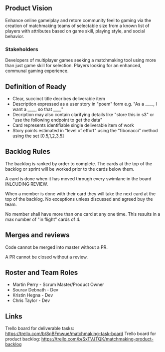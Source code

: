 ## Product Vision

Enhance online gamelplay and retore community feel to gaming via the creation of matchmaking teams of selectable size from a known list of players with attributes based on game skill, playing style, and social behavior.

### Stakeholders

Developers of multiplayer games seeking a matchmaking tool using more than just game skill for selection.
Players looking for an enhanced, communal gaming experience.

## Definition of Ready

* Clear, succinct title decribes deliverable item
* Description expressed as a user story in "poem" form e.g. "As a ____, I want a ____, so that ____"
* Decription may also contain clarifying details like "store this in s3" or "use the following endpoint to get the data"
* Card represents identifiable single deliverable item of work
* Story points estimated in "level of effort" using the "fibonacci" method using the set [0.5,1,2,3,5]

## Backlog Rules

The backlog is ranked by order to complete. The cards at the top of the backlog or sprint will be worked prior to the cards below them.

A card is done when it has moved through every swimlane in the board INLCUDING REVIEW.

When a member is done with their card they will take the next card at the top of the backlog. No exceptions unless discussed and agreed buy the team.

No member shall have more than one card at any one time. This results in a max number of "in flight" cards of 4.

## Merges and reviews

Code cannot be merged into master without a PR.

A PR cannot be closed without a review.

## Roster and Team Roles

* Martin Perry - Scrum Master/Product Owner
* Sourav Debnath - Dev
* Kristin Hegna - Dev
* Chris Taylor - Dev

## Links
Trello board for deliverable tasks: https://trello.com/b/8qBFmwue/matchmaking-task-board
Trello board for product backlog: https://trello.com/b/SxTVJTQK/matchmaking-product-backlog

